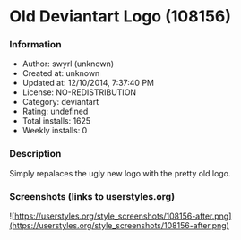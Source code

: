 # Old Deviantart Logo (108156)

### Information
- Author: swyrl (unknown)
- Created at: unknown
- Updated at: 12/10/2014, 7:37:40 PM
- License: NO-REDISTRIBUTION
- Category: deviantart
- Rating: undefined
- Total installs: 1625
- Weekly installs: 0


### Description
Simply repalaces the ugly new logo with the pretty old logo.


### Screenshots (links to userstyles.org)
![https://userstyles.org/style_screenshots/108156-after.png](https://userstyles.org/style_screenshots/108156-after.png)


